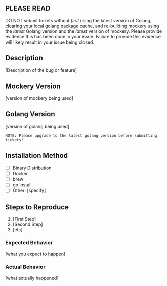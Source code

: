 PLEASE READ
-------------

DO NOT submit tickets without _first_ using the latest version of Golang, clearing your local golang package cache, and re-building mockery using the _latest_ Golang version and the _latest_ version of mockery. Please provide evidence this has been done in your issue. Failure to provide this evidence will likely result in your issue being closed.

Description
-------------

[Description of the bug or feature]

Mockery Version
--------

[version of mockery being used]

Golang Version
--------------

[version of golang being used]

```
NOTE: Please upgrade to the latest golang version before submitting tickets!
```

Installation Method
-------------------

- [ ] Binary Distribution
- [ ] Docker
- [ ] brew
- [ ] go install
- [ ] Other: [specify]

Steps to Reproduce
------------------

1. [First Step]
2. [Second Step]
3. [etc]

### Expected Behavior

[what you expect to happen]

### Actual Behavior

[what actually happened]
